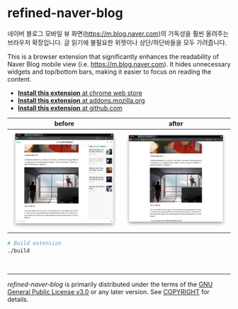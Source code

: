 refined-naver-blog
========
네이버 블로그 모바일 뷰 화면(<https://m.blog.naver.com>)의 가독성을 훨씬
올려주는 브라우저 확장입니다. 글 읽기에 불필요한 위젯이나 상단/하단바들을 모두
가려줍니다.

This is a browser extension that significantly enhances the readability of Naver
Blog mobile view (i.e. <https://m.blog.naver.com>). It hides unnecessary widgets
and top/bottom bars, making it easier to focus on reading the content.

- [**Install this extension** at chrome web store](https://chromewebstore.google.com/detail/fmialkkjblegnlnojennknlnhiancjbk)
- [**Install this extension** at addons.mozilla.org](https://addons.mozilla.org/en-US/firefox/addon/refined-naver-blog/)
- [**Install this extension** at github.com](https://github.com/simnalamburt/refined-naver-blog/releases/latest)

before    | after
:--------:|:--------:
![before] | ![after]

```bash
# Build extension
./build
```

&nbsp;

---

*refined-naver-blog* is primarily distributed under the terms of the [GNU
General Public License v3.0] or any later version. See [COPYRIGHT] for details.

[before]: https://raw.githubusercontent.com/simnalamburt/i/master/refined-naver-blog/before.png
[after]: https://raw.githubusercontent.com/simnalamburt/i/master/refined-naver-blog/after.png
[GNU General Public License v3.0]: LICENSE
[COPYRIGHT]: COPYRIGHT
